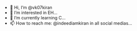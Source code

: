 - 👋 Hi, I’m @vk07kiran
- 👀 I’m interested in EH...
- 🌱 I’m currently learning C...
- 📫 How to reach me: @indeediamkiran in all social medias...

<!---
vk07kiran/vk07kiran is a ✨ special ✨ repository because its `README.md` (this file) appears on your GitHub profile.
You can click the Preview link to take a look at your changes.
--->
